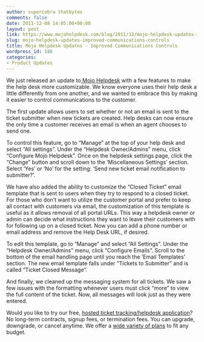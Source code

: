 ```yaml
---
author: supercobra thatbytes
comments: false
date: 2011-12-08 14:05:00+00:00
layout: post
link: https://www.mojohelpdesk.com/blog/2011/12/mojo-helpdesk-updates-improved-communications-controls/
slug: mojo-helpdesk-updates-improved-communications-controls
title: Mojo Helpdesk Updates - Improved Communications Controls
wordpress_id: 186
categories:
- Product Updates
---
```


We just released an update to[ Mojo Helpdesk](http://www.mojohelpdesk.com/) with a few features to make the help desk more customizable. We know everyone uses their help desk a little differently from one another, and we wanted to embrace this by making it easier to control communications to the customer.  
  
The first update allows users to set whether or not an email is sent to the ticket submitter when new tickets are created. Help desks can now ensure the only time a customer receives an email is when an agent chooses to send one.  
  
To control this feature, go to “Manage” at the top of your help desk and select “All settings”. Under the “Helpdesk Owner/Admins” menu, click “Configure Mojo Helpdesk”. Once on the helpdesk settings page, click the “Change” button and scroll down to the ‘Miscellaneous Settings’ section.  Select ‘Yes’ or ‘No’ for the setting: ‘Send new ticket email notification to submitter?’.   
  
We have also added the ability to customize the “Closed Ticket” email template that is sent to users when they try to respond to a closed ticket. For those who don’t want to utilize the customer portal and prefer to keep all contact with customers via email, the customization of this template is useful as it allows removal of all portal URLs. This way a helpdesk owner or admin can decide what instructions they want to leave their customers with for following up on a closed ticket.  Now you can add a phone number or email address and remove the Help Desk URL, if desired.    
  
To edit this template, go to “Manage” and select “All Settings”. Under the “Helpdesk Owner/Admins” menu, click “Configure Emails”. Scroll to the bottom of the email handling page until you reach the  ‘Email Templates’ section. The new email template falls under “Tickets to Submitter” and is called “Ticket Closed Message”.  
  
And finally, we cleaned up the messaging system for all tickets. We saw a few issues with the formatting whenever users must click “more” to view the full content of the ticket. Now, all messages will look just as they were entered.   
  
  
  


Would you like to try our free, [ hosted ticket tracking/helpdesk application](http://www.mojohelpdesk.com/)?  No long-term contracts, signup fees, or termination fees. You can upgrade, downgrade, or cancel anytime.  We offer a [wide variety of plans](http://signup.mojohelpdesk.com/signup) to fit any budget. 

